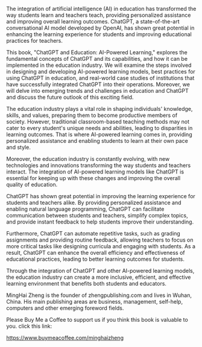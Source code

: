 
The integration of artificial intelligence (AI) in education has transformed the way students learn and teachers teach, providing personalized assistance and improving overall learning outcomes. ChatGPT, a state-of-the-art conversational AI model developed by OpenAI, has shown great potential in enhancing the learning experience for students and improving educational practices for teachers.

This book, "ChatGPT and Education: AI-Powered Learning," explores the fundamental concepts of ChatGPT and its capabilities, and how it can be implemented in the education industry. We will examine the steps involved in designing and developing AI-powered learning models, best practices for using ChatGPT in education, and real-world case studies of institutions that have successfully integrated ChatGPT into their operations. Moreover, we will delve into emerging trends and challenges in education and ChatGPT and discuss the future outlook of this exciting field.

The education industry plays a vital role in shaping individuals' knowledge, skills, and values, preparing them to become productive members of society. However, traditional classroom-based teaching methods may not cater to every student's unique needs and abilities, leading to disparities in learning outcomes. That is where AI-powered learning comes in, providing personalized assistance and enabling students to learn at their own pace and style.

Moreover, the education industry is constantly evolving, with new technologies and innovations transforming the way students and teachers interact. The integration of AI-powered learning models like ChatGPT is essential for keeping up with these changes and improving the overall quality of education.

ChatGPT has shown great potential in improving the learning experience for students and teachers alike. By providing personalized assistance and enabling natural language programming, ChatGPT can facilitate communication between students and teachers, simplify complex topics, and provide instant feedback to help students improve their understanding.

Furthermore, ChatGPT can automate repetitive tasks, such as grading assignments and providing routine feedback, allowing teachers to focus on more critical tasks like designing curricula and engaging with students. As a result, ChatGPT can enhance the overall efficiency and effectiveness of educational practices, leading to better learning outcomes for students.

Through the integration of ChatGPT and other AI-powered learning models, the education industry can create a more inclusive, efficient, and effective learning environment that benefits both students and educators.

MingHai Zheng is the founder of zhengpublishing.com and lives in Wuhan, China. His main publishing areas are business, management, self-help, computers and other emerging foreword fields.

Please Buy Me a Coffee to support us if you think this book is valuable to you. click this link:

https://www.buymeacoffee.com/minghaizheng
